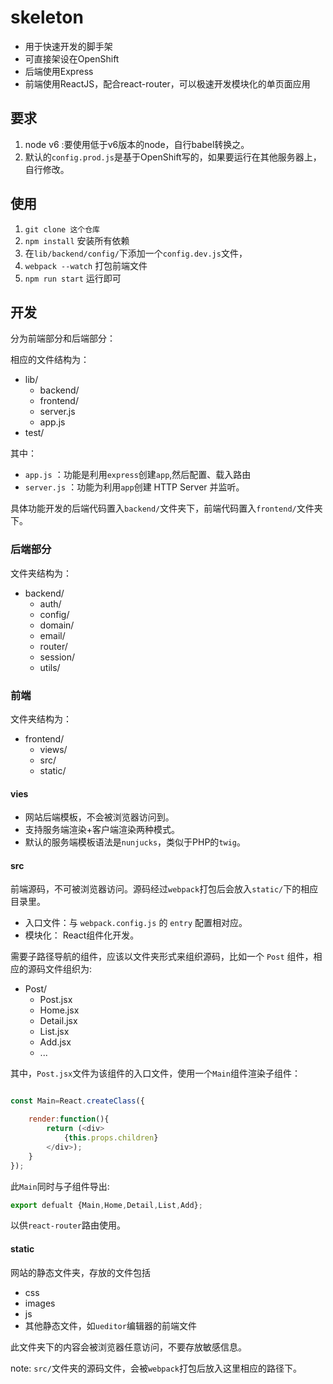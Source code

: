# skeleton

* 用于快速开发的脚手架
* 可直接架设在OpenShift
* 后端使用Express
* 前端使用ReactJS，配合react-router，可以极速开发模块化的单页面应用

## 要求

1. node v6 :要使用低于v6版本的node，自行babel转换之。
2. 默认的`config.prod.js`是基于OpenShift写的，如果要运行在其他服务器上，自行修改。

## 使用

1. `git clone 这个仓库`
2. `npm install` 安装所有依赖
2. 在`lib/backend/config/`下添加一个`config.dev.js`文件，
3. `webpack --watch` 打包前端文件
4. `npm run start` 运行即可

## 开发

分为前端部分和后端部分：

相应的文件结构为：

* lib/
    * backend/
    * frontend/
    * server.js
    * app.js
* test/

其中：

* `app.js` ：功能是利用`express`创建`app`,然后配置、载入路由
* `server.js` ：功能为利用`app`创建 HTTP Server 并监听。

具体功能开发的后端代码置入`backend/`文件夹下，前端代码置入`frontend/`文件夹下。


### 后端部分

文件夹结构为：

* backend/
    * auth/
    * config/
    * domain/
    * email/
    * router/
    * session/
    * utils/



### 前端

文件夹结构为：

* frontend/
    * views/
    * src/
    * static/


#### vies

* 网站后端模板，不会被浏览器访问到。
* 支持服务端渲染+客户端渲染两种模式。
* 默认的服务端模板语法是`nunjucks`，类似于PHP的`twig`。

#### src

前端源码，不可被浏览器访问。源码经过`webpack`打包后会放入`static/`下的相应目录里。

* 入口文件：与 `webpack.config.js` 的 `entry` 配置相对应。
* 模块化： React组件化开发。

需要子路径导航的组件，应该以文件夹形式来组织源码，比如一个 `Post` 组件，相应的源码文件组织为:

* Post/
    * Post.jsx
    * Home.jsx
    * Detail.jsx
    * List.jsx
    * Add.jsx
    * ...

其中，`Post.jsx`文件为该组件的入口文件，使用一个`Main`组件渲染子组件：

```JavaScript

const Main=React.createClass({

    render:function(){
        return (<div>
            {this.props.children}
        </div>);
    }
});

```


此`Main`同时与子组件导出:

```JavaScript
export defualt {Main,Home,Detail,List,Add}; 
```

以供`react-router`路由使用。

#### static

网站的静态文件夹，存放的文件包括

* css
* images
* js
* 其他静态文件，如`ueditor`编辑器的前端文件

此文件夹下的内容会被浏览器任意访问，不要存放敏感信息。

note: `src/`文件夹的源码文件，会被`webpack`打包后放入这里相应的路径下。

